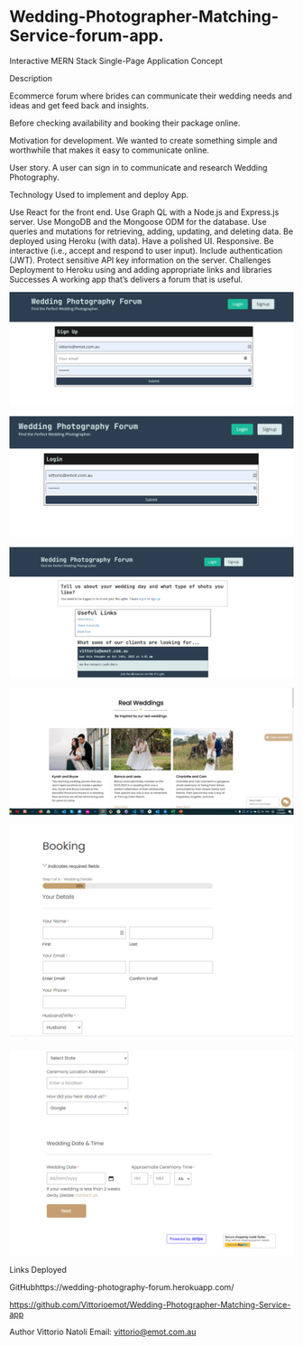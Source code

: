 # Wedding-Photographer-Matching-Service-forum-app.

Interactive MERN Stack Single-Page Application
Concept

Description

Ecommerce forum where brides can communicate their wedding needs and ideas and get feed back and insights.

Before checking availability and booking their package online.

Motivation for development.  We wanted to create something simple and worthwhile that makes it easy to communicate online.

User story.  A user can sign in to communicate and research Wedding Photography.


Technology Used to implement and deploy App.

Use React for the front end.
Use Graph QL with a Node.js and Express.js server.
Use MongoDB and the Mongoose ODM for the database.
Use queries and mutations for retrieving, adding, updating, and deleting data.
Be deployed using Heroku (with data).
Have a polished UI.
Responsive.
Be interactive (i.e., accept and respond to user input).
Include authentication (JWT).
Protect sensitive API key information on the server.
Challenges
Deployment to Heroku using and adding appropriate links and libraries
Successes
 A working app that’s delivers a forum that is useful. 


 ![Image Caption](https://github.com/Vittorioemot/Wedding-Photographer-Matching-Service-app/blob/main/client/public/Images/Sign%20Up.png)



 ![Image Caption](https://github.com/Vittorioemot/Wedding-Photographer-Matching-Service-app/blob/main/client/public/Images/login.png)



![ image Caption](https://github.com/Vittorioemot/Wedding-Photographer-Matching-Service-app/blob/main/client/public/Images/Wedding%20PhotographyForum.png)



![Image Caption](https://github.com/Vittorioemot/wedding-Photographer-Matching-Service-app/blob/main/client/public/Images/Gallery.png)



![Image Caption](https://github.com/Vittorioemot/Wedding-Photographer-Matching-Service-app/blob/main/client/public/Images/booking.png)

![Image Caption](https://github.com/Vittorioemot/Wedding-Photographer-Matching-Service-app/blob/main/client/public/Images/stripe%20payment.png)



Links
Deployed 

GitHubhttps://wedding-photography-forum.herokuapp.com/

https://github.com/Vittorioemot/Wedding-Photographer-Matching-Service-app

Author
Vittorio Natoli
Email: vittorio@emot.com.au